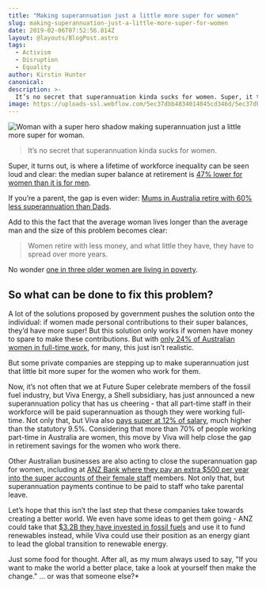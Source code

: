 ```yaml
---
title: "Making superannuation just a little more super for women"
slug: making-superannuation-just-a-little-more-super-for-women
date: 2019-02-06T07:52:56.814Z
layout: @layouts/BlogPost.astro
tags:
  - Activism
  - Disruption
  - Equality
author: Kirstin Hunter
canonical:
description: >-
  It’s no secret that superannuation kinda sucks for women. Super, it turns out, is where a lifetime of workforce inequality can be seen loud and clear. But there are some great examples being set by businesses who see this inequality and want to do something about it... and some of them might surprise you.
image: https://uploads-ssl.webflow.com/5ec37dbb4834014045cd346d/5ec37dbc483401d0bacd3e22_Super-for-women_main%20(1).jpg
---
```


![Woman with a super hero shadow making superannuation just a little more super for woman.](<https://uploads-ssl.webflow.com/5ec37dbb4834014045cd346d/5ec37dbc483401d0bacd3e22_Super-for-women_main%20(1).jpg>)

> It’s no secret that superannuation kinda sucks for women.

Super, it turns out, is where a lifetime of workforce inequality can be seen loud and clear: the median super balance at retirement is [47% lower for women than it is for men](http://www.asu.asn.au/documents/doc_download/1232-not-so-super-for-women-superannuation-and-women-s-retirement-outcomes-by-asu-per-capita-august-2017-version).

If you’re a parent, the gap is even wider: [Mums in Australia retire with 60% less superannuation than Dads](http://www.smh.com.au/comment/flawed-by-design-why-superannuation-fails-women-20170719-gxe7nj.html).

Add to this the fact that the average woman lives longer than the average man and the size of this problem becomes clear:

> Women retire with less money, and what little they have, they have to spread over more years.

No wonder [one in three older women are living in poverty](http://australianageingagenda.com.au/2016/03/09/one-in-three-older-women-living-in-income-poverty-in-australia-study/).

## So what can be done to fix this problem?

A lot of the solutions proposed by government pushes the solution onto the individual: if women made personal contributions to their super balances, they’d have more super! But this solution only works if women have money to spare to make these contributions. But with [only 24% of Australian women in full-time work](https://www.wgea.gov.au/sites/default/files/Stats_at_a_Glance.pdf), for many, this just isn’t realistic.

But some private companies are stepping up to make superannuation just that little bit more super for the women who work for them.

Now, it’s not often that we at Future Super celebrate members of the fossil fuel industry, but Viva Energy, a Shell subsidiary, has just announced a new superannuation policy that has us cheering - that all part-time staff in their workforce will be paid superannuation as though they were working full-time. Not only that, but Viva also [pays super at 12% of salary](https://www.vivaenergy.com.au/about-us/media-centre/news/2017/viva-energy-becomes-first-australian-company-to-pay-full-super-benefit-to-part-time-parents-for-five-years), much higher than the statutory 9.5%. Considering that more than 70% of people working part-time in Australia are women, this move by Viva will help close the gap in retirement savings for the women who work there.

Other Australian businesses are also acting to close the superannuation gap for women, including at [ANZ Bank where they pay an extra $500 per year into the super accounts of their female staff](http://www.women.anz.com/at-anz/we-are-bridging-the-super-gap) members. Not only that, but superannuation payments continue to be paid to staff who take parental leave.

Let’s hope that this isn’t the last step that these companies take towards creating a better world. We even have some ideas to get them going - ANZ could take that [$3.2B they have invested in fossil fuels](https://www.theguardian.com/australia-news/2017/mar/06/big-australian-banks-invest-7bn-more-in-fossil-fuels-than-renewables-says-report) and use it to fund renewables instead, while Viva could use their position as an energy giant to lead the global transition to renewable energy.

Just some food for thought. After all, as my mum always used to say, "If you want to make the world a better place, take a look at yourself then make the change." ... or was that someone else?\*
